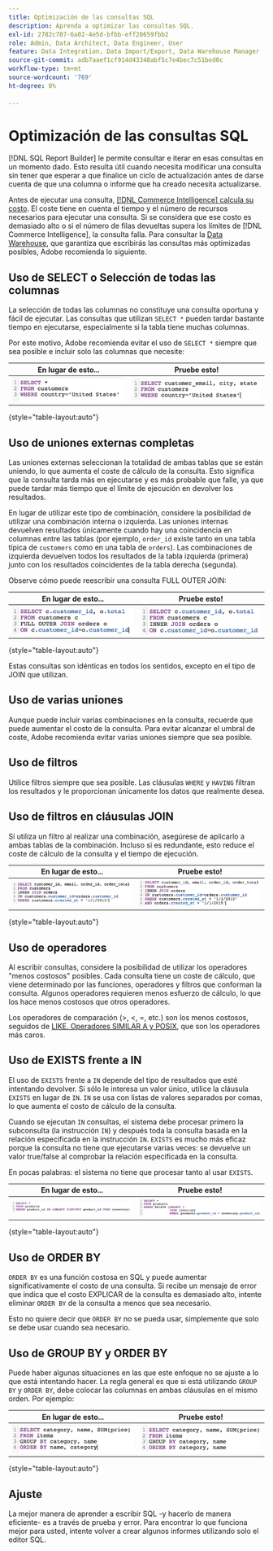 ```yaml
---
title: Optimización de las consultas SQL
description: Aprenda a optimizar las consultas SQL.
exl-id: 2782c707-6a02-4e5d-bfbb-eff20659fbb2
role: Admin, Data Architect, Data Engineer, User
feature: Data Integration, Data Import/Export, Data Warehouse Manager
source-git-commit: adb7aaef1cf914d43348abf5c7e4bec7c51bed0c
workflow-type: tm+mt
source-wordcount: '769'
ht-degree: 0%

---
```


# Optimización de las consultas SQL

[!DNL SQL Report Builder] le permite consultar e iterar en esas consultas en un momento dado. Esto resulta útil cuando necesita modificar una consulta sin tener que esperar a que finalice un ciclo de actualización antes de darse cuenta de que una columna o informe que ha creado necesita actualizarse.

Antes de ejecutar una consulta, [[!DNL Commerce Intelligence] calcula su costo](https://experienceleague.adobe.com/docs/commerce-knowledge-base/kb/troubleshooting/miscellaneous/sql-queries-explain-cost-errors.html?lang=es). El coste tiene en cuenta el tiempo y el número de recursos necesarios para ejecutar una consulta. Si se considera que ese costo es demasiado alto o si el número de filas devueltas supera los límites de [!DNL Commerce Intelligence], la consulta falla. Para consultar la [Data Warehouse](../data-analyst/data-warehouse-mgr/tour-dwm.md), que garantiza que escribirás las consultas más optimizadas posibles, Adobe recomienda lo siguiente.

## Uso de SELECT o Selección de todas las columnas

La selección de todas las columnas no constituye una consulta oportuna y fácil de ejecutar. Las consultas que utilizan `SELECT *` pueden tardar bastante tiempo en ejecutarse, especialmente si la tabla tiene muchas columnas.

Por este motivo, Adobe recomienda evitar el uso de `SELECT *` siempre que sea posible e incluir solo las columnas que necesite:

| **En lugar de esto...** | **Pruebe esto!** |
|-----|-----|
| ![](../../mbi/assets/Select_all_1.png) | ![](../../mbi/assets/Select_all_2.png) |

{style="table-layout:auto"}

## Uso de uniones externas completas

Las uniones externas seleccionan la totalidad de ambas tablas que se están uniendo, lo que aumenta el coste de cálculo de la consulta. Esto significa que la consulta tarda más en ejecutarse y es más probable que falle, ya que puede tardar más tiempo que el límite de ejecución en devolver los resultados.

En lugar de utilizar este tipo de combinación, considere la posibilidad de utilizar una combinación interna o izquierda. Las uniones internas devuelven resultados únicamente cuando hay una coincidencia en columnas entre las tablas (por ejemplo, `order_id` existe tanto en una tabla típica de `customers` como en una tabla de `orders`). Las combinaciones de izquierda devuelven todos los resultados de la tabla izquierda (primera) junto con los resultados coincidentes de la tabla derecha (segunda).

Observe cómo puede reescribir una consulta FULL OUTER JOIN:

| **En lugar de esto...** | **Pruebe esto!** |
|-----|-----|
| ![](../../mbi/assets/Full_Outer_Join_1.png) | ![](../../mbi/assets/Full_Outer_Join_2.png) |

{style="table-layout:auto"}

Estas consultas son idénticas en todos los sentidos, excepto en el tipo de JOIN que utilizan.

## Uso de varias uniones

Aunque puede incluir varias combinaciones en la consulta, recuerde que puede aumentar el costo de la consulta. Para evitar alcanzar el umbral de coste, Adobe recomienda evitar varias uniones siempre que sea posible.

## Uso de filtros

Utilice filtros siempre que sea posible. Las cláusulas `WHERE` y `HAVING` filtran los resultados y le proporcionan únicamente los datos que realmente desea.

## Uso de filtros en cláusulas JOIN

Si utiliza un filtro al realizar una combinación, asegúrese de aplicarlo a ambas tablas de la combinación. Incluso si es redundante, esto reduce el coste de cálculo de la consulta y el tiempo de ejecución.

| **En lugar de esto...** | **Pruebe esto!** |
|-----|-----|
| ![](../../mbi/assets/Join_filters_1.png) | ![](../../mbi/assets/Join_filters_2.png) |

{style="table-layout:auto"}

## Uso de operadores

Al escribir consultas, considere la posibilidad de utilizar los operadores &quot;menos costosos&quot; posibles. Cada consulta tiene un coste de cálculo, que viene determinado por las funciones, operadores y filtros que conforman la consulta. Algunos operadores requieren menos esfuerzo de cálculo, lo que los hace menos costosos que otros operadores.

Los operadores de comparación (>, &lt;, =, etc.) son los menos costosos, seguidos de [LIKE. Operadores SIMILAR A y POSIX](https://www.postgresql.org/docs/9.5/functions-matching.html), que son los operadores más caros.

## Uso de EXISTS frente a IN

El uso de `EXISTS` frente a `IN` depende del tipo de resultados que esté intentando devolver. Si sólo le interesa un valor único, utilice la cláusula `EXISTS` en lugar de `IN`. `IN` se usa con listas de valores separados por comas, lo que aumenta el costo de cálculo de la consulta.

Cuando se ejecutan `IN` consultas, el sistema debe procesar primero la subconsulta (la instrucción `IN`) y después toda la consulta basada en la relación especificada en la instrucción `IN`. `EXISTS` es mucho más eficaz porque la consulta no tiene que ejecutarse varias veces: se devuelve un valor true/false al comprobar la relación especificada en la consulta.

En pocas palabras: el sistema no tiene que procesar tanto al usar `EXISTS`.

| **En lugar de esto...** | **Pruebe esto!** |
|-----|-----|
| ![](../../mbi/assets/Exists_1.png) | ![](../../mbi/assets/Exists_2.png) |

{style="table-layout:auto"}

## Uso de ORDER BY

`ORDER BY` es una función costosa en SQL y puede aumentar significativamente el costo de una consulta. Si recibe un mensaje de error que indica que el costo EXPLICAR de la consulta es demasiado alto, intente eliminar `ORDER BY` de la consulta a menos que sea necesario.

Esto no quiere decir que `ORDER BY` no se pueda usar, simplemente que solo se debe usar cuando sea necesario.

## Uso de GROUP BY y ORDER BY

Puede haber algunas situaciones en las que este enfoque no se ajuste a lo que está intentando hacer. La regla general es que si está utilizando `GROUP BY` y `ORDER BY`, debe colocar las columnas en ambas cláusulas en el mismo orden. Por ejemplo:

| **En lugar de esto...** | **Pruebe esto!** |
|-----|-----|
| ![](../../mbi/assets/Group_by_2.png) | ![](../../mbi/assets/Group_by_1.png) |

{style="table-layout:auto"}

## Ajuste

La mejor manera de aprender a escribir SQL -y hacerlo de manera eficiente- es a través de prueba y error. Para encontrar lo que funciona mejor para usted, intente volver a crear algunos informes utilizando solo el editor SQL.
